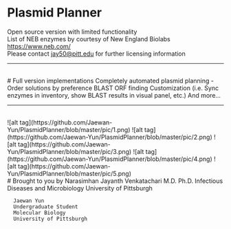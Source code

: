 # Plasmid Planner
Open source version with limited functionality
<br>
List of NEB enzymes by courtesy of New England Biolabs <https://www.neb.com/>
<br>
Please contact jay50@pitt.edu for further licensing information
<hr>
<br>
# Full version implementations
      Completely automated plasmid planning - Order solutions by preference
      BLAST
      ORF finding
      Customization (i.e. Sync enzymes in inventory, show BLAST results in visual panel, etc.)
      And more...
<hr>
<br>
![alt tag](https://github.com/Jaewan-Yun/PlasmidPlanner/blob/master/pic/1.png)
![alt tag](https://github.com/Jaewan-Yun/PlasmidPlanner/blob/master/pic/2.png)
![alt tag](https://github.com/Jaewan-Yun/PlasmidPlanner/blob/master/pic/3.png)
![alt tag](https://github.com/Jaewan-Yun/PlasmidPlanner/blob/master/pic/4.png)
![alt tag](https://github.com/Jaewan-Yun/PlasmidPlanner/blob/master/pic/5.png)
<br>
# Brought to you by
      Narasimhan Jayanth Venkatachari
      M.D. Ph.D.
      Infectious Diseases and Microbiology
      University of Pittsburgh
      
      Jaewan Yun
      Undergraduate Student
      Molecular Biology
      University of Pittsburgh

